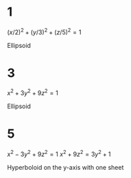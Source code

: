 # 1

$(x/2)^2+(y/3)^2+(z/5)^2=1$

Ellipsoid

# 3

$x^2+3y^2+9z^2=1$

Ellipsoid

# 5

$x^2-3y^2+9z^2=1$
$x^2+9z^2=3y^2+1$

Hyperboloid on the y-axis with one sheet